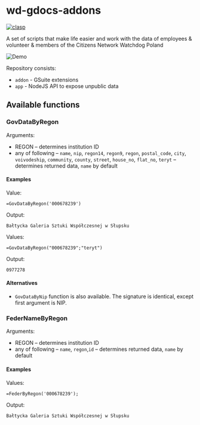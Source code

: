# wd-gdocs-addons

[![clasp](https://img.shields.io/badge/built%20with-clasp-4285f4.svg)](https://github.com/google/clasp)

A set of scripts that make life easier and work with the data of employees & volunteer & members of the Citizens Network Watchdog Poland

![Demo](http://cdn.files.jawne.info.pl/private_html/2019_09_see5Au9uik4IechietuveeNge6moong9aevaegahcie7ooz6du/zalacznik.gif
)

Repository consists:

* ```addon``` - GSuite extensions
* ```app``` - NodeJS API to expose unpublic data


## Available functions

### GovDataByRegon

Arguments:

* REGON – determines institution ID
* any of following – ```name```, ```nip```, ```regon14```, ```regon9```, ```regon```, ```postal_code```, ```city```, ```voivodeship```, ```community```, ```county```, ```street```, ```house_no```, ```flat_no```, ```teryt``` – determines returned data, ```name``` by default

#### Examples

Value:

```excel
=GovDataByRegon('000678239')
```

Output:

```excel
Bałtycka Galeria Sztuki Współczesnej w Słupsku
```

Values:

```excel
=GovDataByRegon("000678239";"teryt")
```

Output:

```excel
0977278
```

#### Alternatives

* ```GovDataByNip``` function is also available. The signature is identical, except first argument is NIP.

### FederNameByRegon

Arguments:

* REGON – determines institution ID
* any of following – ```name```, ```regon```,```id``` – determines returned data, ```name``` by default

#### Examples

Values:

```excel
=FederByRegon('000678239');
```

Output:

```excel
Bałtycka Galeria Sztuki Współczesnej w Słupsku
```